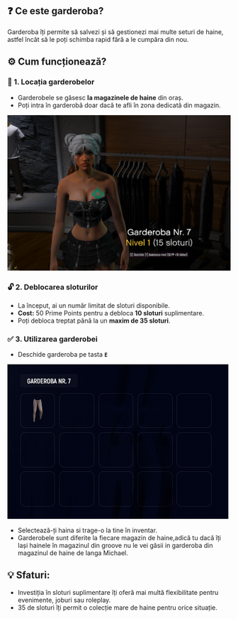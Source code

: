 
## ❓ Ce este garderoba?

Garderoba îți permite să salvezi și să gestionezi mai multe seturi de haine, astfel încât să le poți schimba rapid fără a le cumpăra din nou.


## ⚙️ Cum funcționează?

### 📍 1. Locația garderobelor

* Garderobele se găsesc **la magazinele de haine** din oraș.
* Poți intra în garderobă doar dacă te afli în zona dedicată din magazin.

![Garderoba](/public/img/garderoba1.png)

### 🔓 2. Deblocarea sloturilor

* La început, ai un număr limitat de sloturi disponibile.
* **Cost:** 50 Prime Points pentru a debloca **10 sloturi** suplimentare.
* Poți debloca treptat până la un **maxim de 35 sloturi**.


### ✅ 3. Utilizarea garderobei

* Deschide garderoba pe tasta **`E`** 

![Garderoba](/public/img/garderoba2.png)

* Selectează-ți haina si trage-o la tine în inventar.
* Garderobele sunt diferite la fiecare magazin de haine,adică tu dacă îți lași hainele în magazinul din groove nu le vei găsii in garderoba din magazinul de haine de langa Michael.



## 💡 Sfaturi:

* Investiția în sloturi suplimentare îți oferă mai multă flexibilitate pentru evenimente, joburi sau roleplay.
* 35 de sloturi îți permit o colecție mare de haine pentru orice situație.


